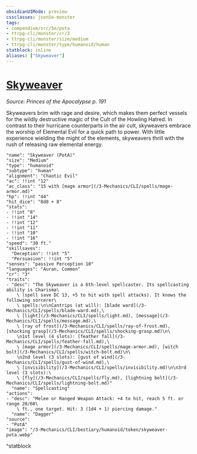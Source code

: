 ```yaml
---
obsidianUIMode: preview
cssclasses: json5e-monster
tags:
- compendium/src/5e/pota
- ttrpg-cli/monster/cr/3
- ttrpg-cli/monster/size/medium
- ttrpg-cli/monster/type/humanoid/human
statblock: inline
aliases: ["Skyweaver"]
---
```

# [Skyweaver](3-Mechanics\CLI\bestiary\humanoid/skyweaver-pota.md)
*Source: Princes of the Apocalypse p. 191*  

Skyweavers brim with rage and desire, which makes them perfect vessels for the wildly destructive magic of the Cult of the Howling Hatred. In contrast to their hurricane counterparts in the air cult, skyweavers embrace the worship of Elemental Evil for a quick path to power. With little experience wielding the might of the elements, skyweavers thrill with the rush of releasing raw elemental energy.

```statblock
"name": "Skyweaver (PotA)"
"size": "Medium"
"type": "humanoid"
"subtype": "human"
"alignment": "Chaotic Evil"
"ac": !!int "12"
"ac_class": "15 with [mage armor](/3-Mechanics/CLI/spells/mage-armor.md)"
"hp": !!int "44"
"hit_dice": "8d8 + 8"
"stats":
- !!int "8"
- !!int "14"
- !!int "12"
- !!int "11"
- !!int "10"
- !!int "16"
"speed": "30 ft."
"skillsaves":
  "Deception": !!int "5"
  "Persuasion": !!int "5"
"senses": "passive Perception 10"
"languages": "Auran, Common"
"cr": "3"
"traits":
- "desc": "The Skyweaver is a 6th-level spellcaster. Its spellcasting ability is Charisma\
    \ (spell save DC 13, +5 to hit with spell attacks). It knows the following sorcerer\
    \ spells:\n\nCantrips (at will): [blade ward](/3-Mechanics/CLI/spells/blade-ward.md),\
    \ [light](/3-Mechanics/CLI/spells/light.md), [message](/3-Mechanics/CLI/spells/message.md),\
    \ [ray of frost](/3-Mechanics/CLI/spells/ray-of-frost.md), [shocking grasp](/3-Mechanics/CLI/spells/shocking-grasp.md)\n\
    \n1st level (4 slots): [feather fall](/3-Mechanics/CLI/spells/feather-fall.md),\
    \ [mage armor](/3-Mechanics/CLI/spells/mage-armor.md), [witch bolt](/3-Mechanics/CLI/spells/witch-bolt.md)\n\
    \n2nd level (3 slots): [gust of wind](/3-Mechanics/CLI/spells/gust-of-wind.md),\
    \ [invisibility](/3-Mechanics/CLI/spells/invisibility.md)\n\n3rd level (3 slots):\
    \ [fly](/3-Mechanics/CLI/spells/fly.md), [lightning bolt](/3-Mechanics/CLI/spells/lightning-bolt.md)"
  "name": "Spellcasting"
"actions":
- "desc": "Melee or Ranged Weapon Attack: +4 to hit, reach 5 ft. or range 20/60\
    \ ft., one target. Hit: 3 (1d4 + 1) piercing damage."
  "name": "Dagger"
"source":
- "PotA"
"image": "/3-Mechanics/CLI/bestiary/humanoid/token/skyweaver-pota.webp"
```
^statblock